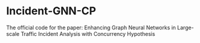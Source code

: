 # Incident-GNN-CP
The official code for the paper: Enhancing Graph Neural Networks in Large-scale Traffic Incident Analysis with Concurrency Hypothesis

